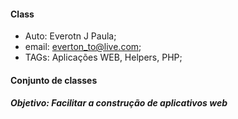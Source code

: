 #### Class

- Auto: Everotn J Paula;
- email: everton_to@live.com;
- TAGs: Aplicações WEB, Helpers, PHP;

#### Conjunto de classes
##### Objetivo: Facilitar a construção de aplicativos web
